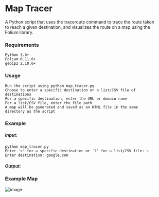 <h1>Map Tracer</h1>

A Python script that uses the traceroute command to trace the route taken to reach a given destination, and visualizes the route on a map using the Folium library.

<h3>Requirements</h3>

    Python 3.6+
    Folium 0.11.0+
    geoip2 2.10.0+

<h3>Usage</h3>

    Run the script using python map_tracer.py
    Choose to enter a specific destination or a list/CSV file of destinations
    For a specific destination, enter the URL or domain name
    For a list/CSV file, enter the file path
    A map will be generated and saved as an HTML file in the same directory as the script

<h3>Example</h3>

<h5>Input:</h5>

    python map_tracer.py
    Enter 's' for a specific destination or 'l' for a list/CSV file: s
    Enter destination: google.com


<h5>Output:</h5>

<h3>Example Map</h3>

![image](https://user-images.githubusercontent.com/621718/210338332-c798e03b-2633-477c-9eb6-8686226151de.png)
